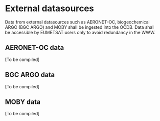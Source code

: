 # External datasources

Data from external datasources such as AERONET-OC, biogeochemical ARGO (BGC ARGO) and MOBY shall be ingested into the OCDB. Data shall be accessible by EUMETSAT users only to avoid redundancy in the WWW.

## AERONET-OC data

[To be compiled]

## BGC ARGO data ##

[To be compiled]

## MOBY data ##

[To be compiled]